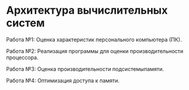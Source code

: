 # Архитектура вычислительных систем

Работа №1: Оценка характеристик персонального компьютера (ПК). 

Работа №2: Реализация программы для оценки производительности процессора.

Работа №3: Оценка производительности подсистемыпамяти.

Работа №4: Оптимизация доступа к памяти.
